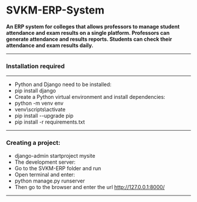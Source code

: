 # SVKM-ERP-System


**An ERP system for colleges that allows professors to manage student attendance and exam results on a
single platform. Professors can generate attendance and results reports. Students can check their
attendance and exam results daily.**

-----------------


### Installation required
-------------------------------
- Python and Django need to be installed:
- pip install django
- Create a Python virtual environment and install dependencies:
- python -m venv env
- venv\scripts\activate
- pip install --upgrade pip
- pip install -r requirements.txt
--------------------------------------
### Creating a project:

- django-admin startproject mysite
- The development server:
- Go to the SVKM-ERP folder and run
- Open terminal and enter:
- python manage.py runserver
- Then go to the browser and enter the url http://127.0.0.1:8000/

-------------------------------------------
